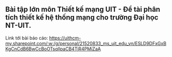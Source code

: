 Bài tập lớn môn Thiết kế mạng UIT - Đề tài phân tích thiết kế hệ thống mạng cho trường Đại học NT-UIT.
-------------------------------------------------------------------------------------------------------
Link tới bài báo cáo: https://uithcm-my.sharepoint.com/:w:/g/personal/21520833_ms_uit_edu_vn/ESLD9DFxGxBKgCnCdB6BwCcBoOTsqIlpaCB4TjR4PMiZaA
